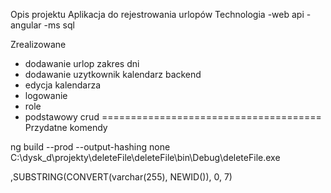Opis projektu
Aplikacja do rejestrowania urlopów
Technologia
-web api
-angular
-ms sql

Zrealizowane
- dodawanie urlop zakres dni
- dodawanie uzytkownik kalendarz backend
- edycja kalendarza
- logowanie
- role
- podstawowy crud
======================================
Przydatne komendy

ng build --prod --output-hashing none
C:\dysk_d\projekty\deleteFile\deleteFile\bin\Debug\deleteFile.exe

,SUBSTRING(CONVERT(varchar(255), NEWID()), 0, 7)